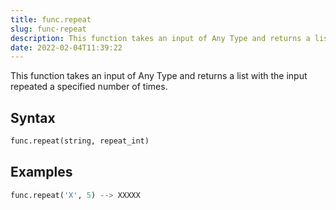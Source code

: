 ```yaml
---
title: func.repeat
slug: func-repeat
description: This function takes an input of Any Type and returns a list with the input repeated a specified number of times.
date: 2022-02-04T11:39:22
---
```


This function takes an input of Any Type and returns a list with the input repeated a specified number of times.

## Syntax
```python
func.repeat(string, repeat_int)
```

## Examples
```python
func.repeat('X', 5) --> XXXXX
```
